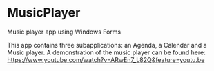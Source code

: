 # MusicPlayer
Music player app using Windows Forms

This app contains three subapplications: an Agenda, a Calendar and a Music player. 
A demonstration of the music player can be found here: https://www.youtube.com/watch?v=ARwEn7_L82Q&feature=youtu.be

